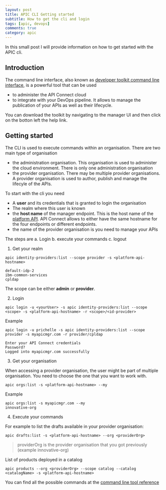 ```yaml
---
layout: post
title: APIC CLI Getting started
subtitle: How to get the cli and login
tags: [apic, devops]
comments: true
category: apic
---
```


In this small post I will provide information on how to get started with the APIC cli.

## Introduction
The command line interface, also known as [developer toolkit command line interface](https://www.ibm.com/support/knowledgecenter/SSMNED_v10/com.ibm.apic.toolkit.doc/capim-toolkit-cli-overiew.html), is a powerful tool that can be used 
- to administer the API Connect cloud
- to integrate with your DevOps pipeline. It allows to manage the publication of your APIs as well as their lifecycle. 

You can download the toolkit by navigating to the manager UI and then click on the botton left the help link.

## Getting started

The CLI is used to execute commands within an organisation.
There are two main type of organisation
- the administration organisation. This organisation is used to administer the cloud environment. There is only one administration organisation
- the provider organisation. There may be multiple provider organisations. A provider organisation is used to author, publish and manage the lifecyle of the APIs.

To start with the cli you need
- A **user** and its credentials that is granted to login the organisation
- The realm where this user is known
- the **host name** of the manager endpoint. This is the host name of the [platform API](https://www.ibm.com/support/knowledgecenter/SSMNED_v10/com.ibm.apic.install.doc/capic_deploy_overview.html). API Connect allows to either have the same hostname for the four endpoints or different endpoints.
- the name of the provider organisation is you need to manage your APIs

The steps are
a. Login
b. execute your commands
c. logout


1. Get your realm  

```
apic identity-providers:list --scope provider -s <platform-api-hostname>

default-idp-2
ibm-common-services
cpldap

```

The scope can be either **admin** or **provider**.  

2. Login  

```
apic login -u <yourUser> -s apic identity-providers:list --scope <scope> -s <platform-api-hostname> -r <scope>/<id-provider>
```

Example  

```
apic login -u prichelle -s apic identity-providers:list --scope provider -s myapicmgr.com -r provider/cpldap

Enter your API Connect credentials
Password?
Logged into myapicmgr.com successfully
```

3. Get your organisation  

When accessing a provider organisation, the user might be part of multiple organisation. You need to choose the one that you want to work with.

```
apic orgs:list -s <platform-api-hostname> --my
````

Example

```
apic orgs:list -s myapicmgr.com --my
innovative-org
```

4. Execute your commands  

For example to list the drafts available in your provider organisation:
```
apic drafts:list -s <platform-api-hostname> --org <providerOrg>
```
> providerOrg is the provider organisation that you got previously (example innovative-org)

List of products deployed in a catalog  
```
apic products --org <providerOrg> --scope catalog --catalog <catalogName> -s <platform-api-hostname>
```

You can find all the possible commands at the [command line tool reference](https://www.ibm.com/support/knowledgecenter/SSMNED_v10/com.ibm.apic.cliref.doc/apic.html)